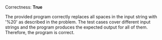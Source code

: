 Correctness: **True**

The provided program correctly replaces all spaces in the input string with '%20' as described in the problem. The test cases cover different input strings and the program produces the expected output for all of them. Therefore, the program is correct.